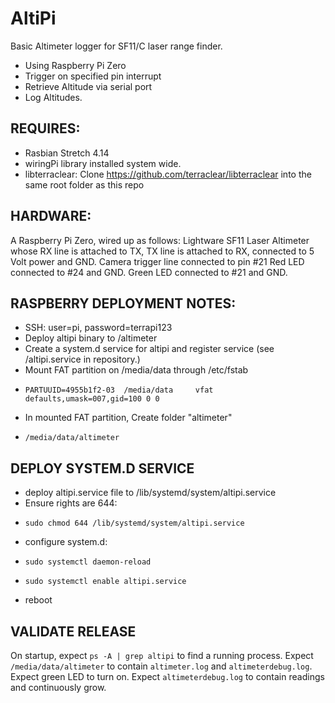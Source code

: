 # AltiPi
Basic Altimeter logger for SF11/C laser range finder.

- Using Raspberry Pi Zero
- Trigger on specified pin interrupt 
- Retrieve Altitude via serial port
- Log Altitudes.


REQUIRES:
---------
- Rasbian Stretch 4.14
- wiringPi library installed system wide. 
- libterraclear: Clone https://github.com/terraclear/libterraclear into the same root folder as this repo

HARDWARE:
---------
A Raspberry Pi Zero, wired up as follows:
Lightware SF11 Laser Altimeter whose RX line is attached to TX, TX line is attached to RX, connected to 5 Volt power and GND.
Camera trigger line connected to pin #21
Red LED connected to #24 and GND.
Green LED connected to #21 and GND.


RASPBERRY DEPLOYMENT NOTES:
-----------------
- SSH: user=pi, password=terrapi123
- Deploy altipi binary to /altimeter
- Create a system.d service for altipi and register service (see /altipi.service in repository.)
- Mount FAT partition on /media/data through /etc/fstab
-     PARTUUID=4955b1f2-03  /media/data     vfat    defaults,umask=007,gid=100 0 0
- In mounted FAT partition, Create folder "altimeter"
-     /media/data/altimeter

DEPLOY SYSTEM.D SERVICE
-----------------------
- deploy altipi.service file to /lib/systemd/system/altipi.service
- Ensure rights are 644:
-     sudo chmod 644 /lib/systemd/system/altipi.service
- configure system.d: 
-     sudo systemctl daemon-reload
-     sudo systemctl enable altipi.service
- reboot

VALIDATE RELEASE
----------------
On startup, expect ```ps -A | grep altipi``` to find a running process.
Expect ```/media/data/altimeter``` to contain ```altimeter.log``` and ```altimeterdebug.log```.
Expect green LED to turn on.
Expect ```altimeterdebug.log``` to contain readings and continuously grow.
